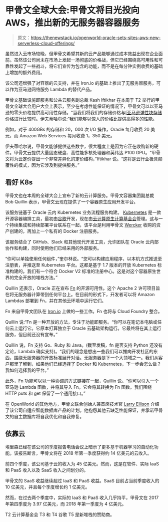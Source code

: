 # 甲骨文全球大会:甲骨文将目光投向 AWS，推出新的无服务器容器服务

> 原文：<https://thenewstack.io/openworld-oracle-sets-sites-aws-new-serverless-cloud-offerings/>

虽然进入云市场较晚，但甲骨文希望其新的云产品能够通过成本效益出现在企业面前。虽然该公司尚未在市场上发起一场彻底的价格战，但它已经围绕高可用性和可靠性发起了一些战斗，将它们宣传为包含的功能，而不是在每分钟实例收费的基础上增加的额外费用。

该公司还增强了对容器的云支持，并在 Iron.io 的基础上推出了无服务器服务，可以作为亚马逊网络服务 Lambda 的替代产品。

甲骨文基础设施即服务和公共云服务副总裁 Kash Iftikhar 在本周于 T2 举行的甲骨文全球大会用户大会上表示，至少在考虑性能保证的情况下，甲骨文可以以亚马逊的零头价格提供高可用性存储。“当我们将我们的存储价格与[[亚马逊弹性块存储](https://aws.amazon.com/ebs/)价格进行比较时。伊夫蒂哈尔说:“我们能够以惊人的价格比提供高得多的性能。

例如，对于 400GBs 的存储和 20，000 次 I/O 操作，Oracle 每月收费 20 美元，而 Amazon Web Services 每月收费 1，350 美元。

伊夫蒂哈尔说，甲骨文能够提供这些数字，很大程度上是因为它正在收购新的硬件。甲骨文云提供大量固态硬盘、高性能多核处理器和英伟达 P100 GPU。“甲骨文将为云定价提出一个非常差异化的定价结构，”Iftikhar 说。“这将是云行业极具颠覆性的模式，因为它涉及到提供服务。”

## 看好 K8s

甲骨文也在本周的全球大会上宣布了新的云计算服务。甲骨文容器集团副总裁 Bob Quillin 表示，甲骨文云现在提供了一个容器原生应用开发平台。

该服务链基于 Oracle 云内 Kubernetes 业务流程服务构建。 [Kubernetes](/category/kubernetes/) 是一款开源容器编排工具，最初由[谷歌](https://cloud.google.com/kubernetes-engine)开发，现在由[云计算原生计算基金会](https://www.cncf.io/)管理。这与一个持续集成和持续部署平台联系在一起，该平台是利用甲骨文 [Wercker](http://www.wercker.com/) 收购的资产创建的，再加上一个私有的 Docker 注册服务。

该服务结合了 GitHub、Slack 和其他现代开发工具，允许团队在 Oracle 云内部协作和构建，同时使用他们已经采用的外部服务。

“你可以单独使用任何组件，”奎尔林说。“您可以构建应用程序，以本机方式推送至注册表，并推送至 Kubernetes 平台。这都是基于 1.7 版本的开放 Kubernetes 标准构建的。我们有一个符合 Docker V2 标准的注册中心。这是对这个容器原生世界的完全开放的堆栈方法。”

Quillin 还表示，Oracle 正在宣布 [Fn](http://fnproject.io) 的开源可用性。这个 Apache 2 许可项目旨在将无服务器计算带到任何平台上。在目前的形式下，开发者可以将 Amazon Lambdas 部署到 Fn，并在其他云环境中运行它们。

Fn 来自甲骨文团队在 [Iron.io](https://www.iron.io/) 上做的一些工作。Fn 也将与 Cloud Foundry 整合。

Quillin 说:“Fn 是一种开放的方法，专注于功能即服务。“你可以在笔记本电脑或任何云上运行它。它原本打算独立于 Oracle 云基础架构运行。它最终将在其上运行服务，但目前还没有宣布。”

Quillin 说，Fn 支持 Go、Ruby 和 Java。(截至发稿，fn 是否支持 Python 还没有定论，Lambda 确实支持)。“我们的理念是想出一些我们可以推向开发社区的东西，围绕无服务器的开放标准展开对话。无服务器是下一个大领域之一。我们从客户那里了解到，如果他们已经选择了 Docker 和 Kubernetes，下一步会怎么做？我如何选择我的平台。”

此外，Fn 功能可以以一种协调的方式链接在一起，Quillin 说。“你可以引入一个亚马逊 Lambda 函数，并将其导入 Fn。它会将其转换为 Fn 函数。我们围绕 HTTP puts 和 get 保留了一个通用接口。”

在 OpenWorld 的其他地方，甲骨文联合创始人兼首席技术官 [Larry Ellison](https://www.oracle.com/openworld/on-demand.html) 介绍了该公司自适应智能数据库产品的计划。他抱怨其他云缺乏性能保证，并承诺甲骨文的自主数据库将自我优化和自我修复。

## 依靠云

埃里森已经在该公司的季度报告电话会议上暗示了更多基于机器学习的自动化功能。该报告断言，甲骨文将在 2018 年第一季度获得约 14 亿美元的云收入。

前四个季度，该公司基于云的收入为 45 亿美元。然而，这是在软件、实际 IaaS 和 PaaS 收入以及 SaaS 收入之间划分的。

甲骨文的 SaaS 收益继续超过 IaaS 和 PaaS 收益。SaaS 目前占当前季度收入的 10 亿美元，并且每个季度增长约 1 亿美元。

然而，在过去两个季度中，实际的 IaaS 和 PaaS 收入几乎持平，甲骨文在 2017 年第四季度为 3.97 亿美元，而 2018 年第一季度为 4 亿美元。

T2 云计算基金会 T3 和 T4 谷歌 T5 是新堆栈的赞助商。

<svg xmlns:xlink="http://www.w3.org/1999/xlink" viewBox="0 0 68 31" version="1.1"><title>Group</title> <desc>Created with Sketch.</desc></svg>